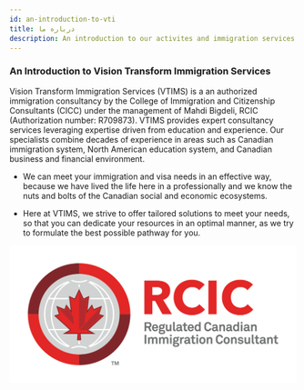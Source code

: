 ```yaml
---
id: an-introduction-to-vti
title: درباره ما
description: An introduction to our activites and immigration services at Vision Transform Immigration.
---
```


### An Introduction to Vision Transform Immigration Services

Vision Transform Immigration Services (VTIMS) is a an authorized immigration consultancy by the College of Immigration and Citizenship Consultants (CICC) under the management of Mahdi Bigdeli, RCIC (Authorization number: R709873). VTIMS provides expert consultancy services leveraging expertise driven from education and experience. Our specialists combine decades of experience in areas such as Canadian immigration system, North American education system, and Canadian business and financial environment.

- We can meet your immigration and visa needs in an effective way, because we have lived the life here in a professionally and we know the nuts and bolts of the Canadian social and economic ecosystems.

- Here at VTIMS, we strive to offer tailored solutions to meet your needs, so that you can dedicate your resources in an optimal manner, as we try to formulate the best possible pathway for you.

![layer1-tangle](/img/learn/RCIC_EN_HORZ_CLR_POS_TM.png)
